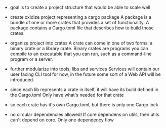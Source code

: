 - goal is to create a project structure that would be able to scale well

- create oxidize project representing a cargo package
A package is a bundle of one or more crates that provides a set of functionality. A package contains a Cargo.toml file that describes how to build those crates. 

- organize project into crates
A crate can come in one of two forms: a binary crate or a library crate. Binary crates are programs you can compile to an executable that you can run, such as a command-line program or a server.

- further modularize into tools, libs and services
Services will contain our user facing CLI tool for now, in the future some sort of a Web API will be introduced.

- since each lib represents a crate in itself, it will have its build defined in the Cargo.toml
Only have what's needed for that crate

- so each crate has it's own Cargo.toml, but there is only one Cargo.lock

- no circular dependencies allowed!
If core dependens on utils, then utils can't depend on core.
Only one dependency flow

